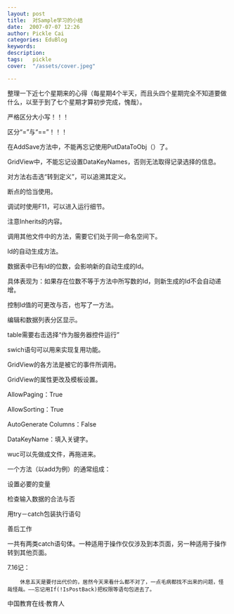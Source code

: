 ```yaml
---
layout: post  
title:  对Sample学习的小结  
date:  2007-07-07 12:26  
author: Pickle Cai  
categories: EduBlog  
keywords: 
description:   
tags:	pickle   
cover:  "/assets/cover.jpeg"  

---  
```

    
整理一下近七个星期来的心得（每星期4个半天，而且头四个星期完全不知道要做什么，以至于到了七个星期才算初步完成，愧哉）。





严格区分大小写！！！ 

区分“=”与“==”！！！ 

在AddSave方法中，不能再忘记使用PutDataToObj（）了。 

GridView中，不能忘记设置DataKeyNames，否则无法取得记录选择的信息。 

对方法右击选“转到定义”，可以追溯其定义。 



断点的恰当使用。



调试时使用F11，可以进入运行细节。



注意Inherits的内容。 



调用其他文件中的方法，需要它们处于同一命名空间下。



Id的自动生成方法。 





数据表中已有Id的位数，会影响新的自动生成的Id。



具体表现为：如果存在位数不等于方法中所写数的Id，则新生成的Id不会自动递增。

控制Id值的可更改与否，也写了一方法。 



编辑和数据列表分区显示。





table需要右击选择“作为服务器控件运行”



swich语句可以用来实现复用功能。



GridView的各方法是被它的事件所调用。



GridView的属性更改及模板设置。





AllowPaging：True



AllowSorting：True



AutoGenerate Columns：False



DataKeyName：填入关键字。



wuc可以先做成文件，再拖进来。



一个方法（以add为例）的通常组成：





设置必要的变量



检查输入数据的合法与否



用try－catch包装执行语句



善后工作



一共有两类catch语句体。一种适用于操作仅仅涉及到本页面，另一种适用于操作转到其他页面。



7.16记：



        休息五天是要付出代价的，居然今天来看什么都不对了，一点毛病都找不出来的问题，怪哉怪哉。——忘记用If(!IsPostBack)把权限等语句包进去了。				

		    
 中国教育在线·教育人

